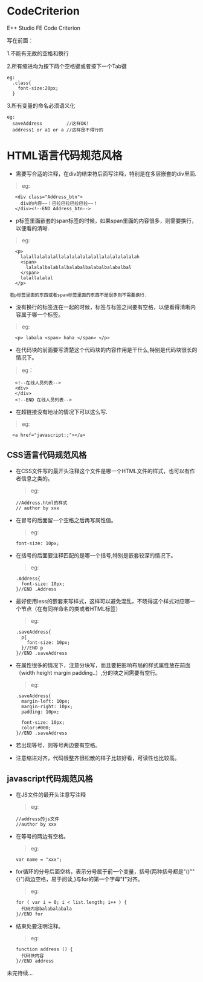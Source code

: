 CodeCriterion
=============

E++ Studio FE Code Criterion

写在前面：

  1.不能有无故的空格和换行
  
  2.所有缩进均为按下两个空格键或者按下一个Tab键
  
  
    eg:
      .class{
        font-size:20px;  
      }
      
  3.所有变量的命名必须语义化
  
    eg:
      saveAddress         //这样OK!
      address1 or a1 or a //这样是不得行的

HTML语言代码规范风格
===================

  + 需要写合适的注释，在div的结束符</div>后面写注释，特别是在多层嵌套的div里面.

> eg:

       <div class="Address_btn">
         div的内容~~！巴拉巴拉巴拉巴拉~~！
       </div><!--END Address_btn-->

  + p标签里面嵌套的span标签的时候，如果span里面的内容很多，则需要换行，以便看的清晰.

> eg:

       <p>
         lalallalalalallalalalalalalallalalalalalalah
         <span>
           lalalalbalablalbalabalbalabalbalabalbal
         </span>
         lalallalalal
       </p>
       
     若p标签里面的东西或者span标签里面的东西不是很多则不需要换行.

  + 没有换行的标签连在一起的时候，标签与标签之间要有空格，以便看得清晰内容属于哪一个标签。

>eg:

       <p> labala <span> haha </span> </p>

  + 在代码块的前面要写清楚这个代码块的内容作用是干什么,特别是代码块很长的情况下。

> eg：

       <!--在线人员列表-->
       <div>
       </div>
       <!--END 在线人员列表-->
    
  + 在超链接没有地址的情况下可以这么写.

> eg:

      <a href="javascript:;"></a>

CSS语言代码规范风格 
------------------

  + 在CSS文件写的最开头注释这个文件是哪一个HTML文件的样式，也可以有作者信息之类的。
    > eg:

        //Address.html的样式
        // author by xxx
        
  + 在冒号的后面留一个空格之后再写属性值。
    > eg:

        font-size: 10px;

  + 在括号的后面要注释匹配的是哪一个括号,特别是嵌套较深的情况下。
    > eg:

        .Address{
          font-size: 10px;   
        }//END .Address

  + 最好使用less的嵌套来写样式，这样可以避免混乱，不晓得这个样式对应哪一个节点（在有同样命名的类或者HTML标签）
    > eg:

        .saveAddress{
          p{
            font-size: 10px;  
          }//END p
        }//END .saveAddress

  + 在属性很多的情况下，注意分块写，而且要把影响布局的样式属性放在前面（width height margin padding..）,分的块之间需要有空行。
    > eg:

        .saveAddress{
          margin-left: 10px;
          margin-right: 10px;
          padding: 10px;

          font-size: 10px;
          color:#000;
        }//END .saveAddress 

  + 若出现等号，则等号两边要有空格。
  
  + 注意缩进对齐，代码很整齐很松散的样子比较好看，可读性也比较高。
  
javascript代码规范风格
---------------------

  + 在JS文件的最开头注意写注释
    > eg:

        //address的js文件
        //author by xxx

  + 在等号的两边有空格。
    > eg:

        var name = "xxx";

  + for循环的分号后面空格，表示分号属于前一个变量，括号(两种括号都是"()""{}")两边空格，易于阅读,}与for的第一个字母"f"对齐。
    > eg:

        for ( var i = 0; i < list.length; i++ ) {
          代码内容balabalabala 
        }//END for
        
  + 结束处要注明注释。
    > eg:

        function address () {
          代码块内容 
        }//END address

未完待续...
